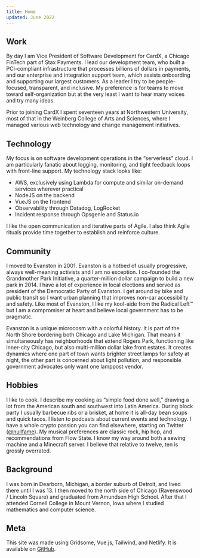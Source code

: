 ```yaml
---
title: Home
updated: June 2022
---
```


## Work

By day I am Vice President of Software Development for CardX, a Chicago FinTech part of Stax Payments.  I lead our development team, who built a PCI-compliant infrastructure that processes billions of dollars in payments, and our enterprise and integration support team, which assists onboarding and supporting our largest customers.  As a leader I try to be people-focused, transparent, and inclusive.  My preference is for teams to move toward self-organization but at the very least I want to hear many voices and try many ideas.

Prior to joining CardX I spent seventeen years at Northwestern University, most of that in the Weinberg College of Arts and Sciences, where I managed various web technology and change management initiatives.

## Technology

My focus is on software development operations in the “serverless” cloud.  I am particularly fanatic about logging, monitoring, and tight feedback loops with front-line support. My technology stack looks like:

* AWS, exclusively using Lambda for compute and similar on-demand services wherever practical
* NodeJS on the backend
* VueJS on the frontend
* Observability through Datadog, LogRocket
* Incident response through Opsgenie and Status.io

I like the open communication and iterative parts of Agile. I also think Agile rituals provide time together to establish and reinforce culture.

## Community

I moved to Evanston in 2001.  Evanston is a hotbed of usually progressive, always well-meaning activists and I am no exception.  I co-founded the Grandmother Park Initiative, a quarter-million dollar campaign to build a new park in 2014. I have a lot of experience in local elections and served as president of the Democratic Party of Evanston.  I get around by bike and public transit so I want urban planning that improves non-car accessibility and safety.  Like most of Evanston, I like my kool-aide from the Radical Left™️ but I am a compromiser at heart and believe local government has to be pragmatic.

Evanston is a unique microcosm with a colorful history.  It is part of the North Shore bordering both Chicago and Lake Michigan.  That means it simultaneously has neighborhoods that extend Rogers Park, functioning like inner-city Chicago, but also multi-million dollar lake front estates.  It creates dynamics where one part of town wants brighter street lamps for safety at night, the other part is concerned about light pollution, and responsible government advocates only want one lamppost vendor.

## Hobbies

I like to cook.  I describe my cooking as “simple food done well,” drawing a lot from the American south and southwest into Latin America.  During block party I usually barbecue ribs or a brisket, at home it is all-day bean soups and quick tacos.  I listen to podcasts about current events and technology.  I have a whole crypto passion you can find elsewhere, starting on Twitter ([@nullfame](https://twitter.com/nullfame)).  My musical preferences are classic rock, hip hop,  and recommendations from Flow State.  I know my way around both a sewing machine and a Minecraft server.  I believe that relative to twelve, ten is grossly overrated.

## Background

I was born in Dearborn, Michigan, a border suburb of Detroit, and lived there until I was 13.  I then moved to the north side of Chicago (Ravenswood / Lincoln Square) and graduated from Amundsen High School.  After that I attended Cornell College in Mount Vernon, Iowa where I studied mathematics and computer science.

## Meta

This site was made using Gridsome, Vue.js, Tailwind, and Netlify.  It is available on [GitHub](https://github.com/nullfame/www.adamf.in).
